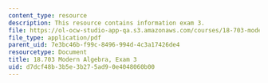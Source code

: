 ```yaml
---
content_type: resource
description: This resource contains information exam 3.
file: https://ol-ocw-studio-app-qa.s3.amazonaws.com/courses/18-703-modern-algebra-spring-2013/d7dcf48b3b5e3b275ad90e4048060b00_MIT18_703S13_prft.pdf
file_type: application/pdf
parent_uid: 7e3bc46b-f99c-8496-994d-4c3a17426de4
resourcetype: Document
title: 18.703 Modern Algebra, Exam 3
uid: d7dcf48b-3b5e-3b27-5ad9-0e4048060b00
---
```

